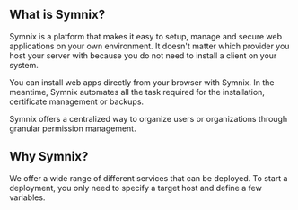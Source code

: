## What is Symnix?

Symnix is a platform that makes it easy to setup, manage and secure web applications on your own environment. It doesn't matter which provider you host your server with because you do not need to install a client on your system.

You can install web apps directly from your browser with Symnix. In the meantime, Symnix automates all the task required for the installation, certificate management or backups.

Symnix offers a centralized way to organize users or organizations through granular permission management.

## Why Symnix?

We offer a wide range of different services that can be deployed. To start a deployment, you only need to specify a target host and define a few variables.
